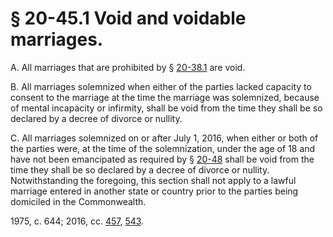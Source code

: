 # § 20-45.1 Void and voidable marriages.

<p>A. All marriages that are prohibited by § <a href='http://law.lis.virginia.gov/vacode/20-38.1/'>20-38.1</a> are void.</p><p>B. All marriages solemnized when either of the parties lacked capacity to consent to the marriage at the time the marriage was solemnized, because of mental incapacity or infirmity, shall be void from the time they shall be so declared by a decree of divorce or nullity.</p><p>C. All marriages solemnized on or after July 1, 2016, when either or both of the parties were, at the time of the solemnization, under the age of 18 and have not been emancipated as required by § <a href='http://law.lis.virginia.gov/vacode/20-48/'>20-48</a> shall be void from the time they shall be so declared by a decree of divorce or nullity. Notwithstanding the foregoing, this section shall not apply to a lawful marriage entered in another state or country prior to the parties being domiciled in the Commonwealth.</p><p>1975, c. 644; 2016, cc. <a href='http://lis.virginia.gov/cgi-bin/legp604.exe?161+ful+CHAP0457'>457</a>, <a href='http://lis.virginia.gov/cgi-bin/legp604.exe?161+ful+CHAP0543'>543</a>.</p>